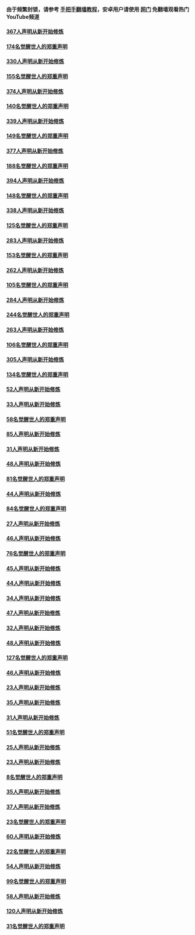 #### 由于频繁封锁，请参考 [手把手翻墙教程](https://github.com/gfw-breaker/guides/wiki/)，安卓用户请使用 [网门](https://github.com/gfw-breaker/nogfw/blob/master/dl.md?t=06050001) 免翻墙观看热门YouTube频道 

#### [367人声明从新开始修炼](../pages/91/426421.md?t=06050001) 

#### [174名觉醒世人的郑重声明](../pages/91/426420.md?t=06050001) 

#### [330人声明从新开始修炼](../pages/91/426139.md?t=06050001) 

#### [155名觉醒世人的郑重声明](../pages/91/426138.md?t=06050001) 

#### [374人声明从新开始修炼](../pages/91/425811.md?t=06050001) 

#### [140名觉醒世人的郑重声明](../pages/91/425810.md?t=06050001) 

#### [339人声明从新开始修炼](../pages/91/425690.md?t=06050001) 

#### [149名觉醒世人的郑重声明](../pages/91/425689.md?t=06050001) 

#### [377人声明从新开始修炼](../pages/91/424867.md?t=06050001) 

#### [188名觉醒世人的郑重声明](../pages/91/424866.md?t=06050001) 

#### [394人声明从新开始修炼](../pages/91/423914.md?t=06050001) 

#### [148名觉醒世人的郑重声明](../pages/91/423913.md?t=06050001) 

#### [338人声明从新开始修炼](../pages/91/423540.md?t=06050001) 

#### [125名觉醒世人的郑重声明](../pages/91/423539.md?t=06050001) 

#### [283人声明从新开始修炼](../pages/91/423296.md?t=06050001) 

#### [153名觉醒世人的郑重声明](../pages/91/423295.md?t=06050001) 

#### [262人声明从新开始修炼](../pages/91/423004.md?t=06050001) 

#### [105名觉醒世人的郑重声明](../pages/91/423003.md?t=06050001) 

#### [284人声明从新开始修炼](../pages/91/422707.md?t=06050001) 

#### [244名觉醒世人的郑重声明](../pages/91/422706.md?t=06050001) 

#### [263人声明从新开始修炼](../pages/91/422553.md?t=06050001) 

#### [106名觉醒世人的郑重声明](../pages/91/422552.md?t=06050001) 

#### [305人声明从新开始修炼](../pages/91/422153.md?t=06050001) 

#### [134名觉醒世人的郑重声明](../pages/91/422152.md?t=06050001) 

#### [52人声明从新开始修炼](../pages/91/421846.md?t=06050001) 

#### [33人声明从新开始修炼](../pages/91/421804.md?t=06050001) 

#### [58名觉醒世人的郑重声明](../pages/91/421845.md?t=06050001) 

#### [85人声明从新开始修炼](../pages/91/421769.md?t=06050001) 

#### [31人声明从新开始修炼](../pages/91/421763.md?t=06050001) 

#### [48人声明从新开始修炼](../pages/91/421605.md?t=06050001) 

#### [81名觉醒世人的郑重声明](../pages/91/421656.md?t=06050001) 

#### [44人声明从新开始修炼](../pages/91/421544.md?t=06050001) 

#### [84名觉醒世人的郑重声明](../pages/91/421543.md?t=06050001) 

#### [27人声明从新开始修炼](../pages/91/421465.md?t=06050001) 

#### [46人声明从新开始修炼](../pages/91/421454.md?t=06050001) 

#### [76名觉醒世人的郑重声明](../pages/91/421453.md?t=06050001) 

#### [45人声明从新开始修炼](../pages/91/421452.md?t=06050001) 

#### [44人声明从新开始修炼](../pages/91/421422.md?t=06050001) 

#### [34人声明从新开始修炼](../pages/91/421322.md?t=06050001) 

#### [47人声明从新开始修炼](../pages/91/421264.md?t=06050001) 

#### [32人声明从新开始修炼](../pages/91/421225.md?t=06050001) 

#### [48人声明从新开始修炼](../pages/91/421202.md?t=06050001) 

#### [127名觉醒世人的郑重声明](../pages/91/421224.md?t=06050001) 

#### [46人声明从新开始修炼](../pages/91/421203.md?t=06050001) 

#### [23人声明从新开始修炼](../pages/91/421138.md?t=06050001) 

#### [35人声明从新开始修炼](../pages/91/421122.md?t=06050001) 

#### [31人声明从新开始修炼](../pages/91/421081.md?t=06050001) 

#### [51名觉醒世人的郑重声明](../pages/91/421080.md?t=06050001) 

#### [25人声明从新开始修炼](../pages/91/421020.md?t=06050001) 

#### [23人声明从新开始修炼](../pages/91/420884.md?t=06050001) 

#### [8名觉醒世人的郑重声明](../pages/91/420883.md?t=06050001) 

#### [35人声明从新开始修炼](../pages/91/420809.md?t=06050001) 

#### [37人声明从新开始修炼](../pages/91/420766.md?t=06050001) 

#### [23名觉醒世人的郑重声明](../pages/91/420765.md?t=06050001) 

#### [60人声明从新开始修炼](../pages/91/420727.md?t=06050001) 

#### [22名觉醒世人的郑重声明](../pages/91/420726.md?t=06050001) 

#### [54人声明从新开始修炼](../pages/91/420529.md?t=06050001) 

#### [99名觉醒世人的郑重声明](../pages/91/420528.md?t=06050001) 

#### [58人声明从新开始修炼](../pages/91/420198.md?t=06050001) 

#### [120人声明从新开始修炼](../pages/91/420141.md?t=06050001) 

#### [31名觉醒世人的郑重声明](../pages/91/420197.md?t=06050001) 

